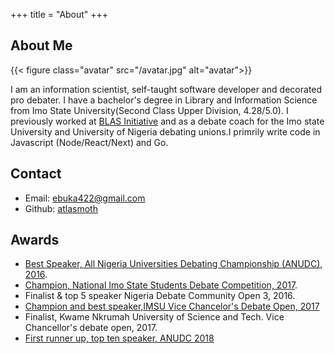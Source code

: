 +++
title = "About"
+++

## About Me

{{< figure class="avatar" src="/avatar.jpg" alt="avatar">}}

I am an information scientist, self-taught software developer and decorated pro debater. I have a bachelor's degree in Library and Information Science from Imo State University(Second Class Upper Division, 4.28/5.0). I previously worked at [BLAS Initiative](https://blasinitiative.org/) and as a debate coach for the Imo state University and University of Nigeria debating unions.I primrily write code in Javascript (Node/React/Next) and Go.

## Contact

- Email: [ebuka422@gmail.com](mailto:ebuka422@gmail.com)
- Github: [atlasmoth](https://github.com/atlasmoth)

## Awards

- [Best Speaker, All Nigeria Universities Debating Championship (ANUDC), 2016](https://idebate.org/news/imsus-osuji-chukwuebuka-joint-best-speaker-2016-all-nigerian-universities-debating).
- [Champion, National Imo State Students Debate Competition, 2017](https://innonews.com.ng/2017/11/uche-nwosu-yan-empower-winners-of-debate-competition/).
- Finalist & top 5 speaker Nigeria Debate Community Open 3, 2016.
- [Champion and best speaker,IMSU Vice Chancelor's Debate Open, 2017](https://amebochief.wordpress.com/2017/10/13/imo-state-university-vc-debate-championship/)
- Finalist, Kwame Nkrumah University of Science and Tech. Vice Chancellor's debate open, 2017.
- [First runner up, top ten speaker, ANUDC 2018](https://covenantuniversity.edu.ng/News/Covenant-Champion-of-6th-All-Nigeria-Universities-Debating-Championship#.YH8vf1VKi01)
